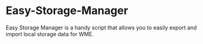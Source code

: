 # Easy-Storage-Manager
Easy Storage Manager is a handy script that allows you to easily export and import local storage data for WME.
